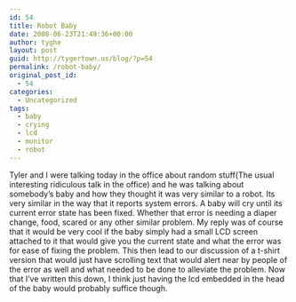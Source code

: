 ```yaml
---
id: 54
title: Robot Baby
date: 2008-06-23T21:49:36+00:00
author: tyghe
layout: post
guid: http://tygertown.us/blog/?p=54
permalink: /robot-baby/
original_post_id:
  - 54
categories:
  - Uncategorized
tags:
  - baby
  - crying
  - lcd
  - monitor
  - robot
---
```

Tyler and I were talking today in the office about random stuff(The usual interesting ridiculous talk in the office) and he was talking about somebody&#8217;s baby and how they thought it was very similar to a robot. Its very similar in the way that it reports system errors. A baby will cry until its current error state has been fixed. Whether that error is needing a diaper change, food, scared or any other similar problem. My reply was of course that it would be very cool if the baby simply had a small LCD screen attached to it that would give you the current state and what the error was for ease of fixing the problem. This then lead to our discussion of a t-shirt version that would just have scrolling text that would alert near by people of the error as well and what needed to be done to alleviate the problem. Now that I&#8217;ve written this down, I think just having the lcd embedded in the head of the baby would probably suffice though.